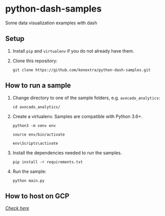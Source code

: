 # python-dash-samples

Some data visualization examples with dash

## Setup

1. Install `pip` and `virtualenv` if you do not already have them.

1. Clone this repository:

    ```
    git clone https://github.com/kenextra/python-dash-samples.git
    ```

## How to run a sample

1. Change directory to one of the sample folders, e.g. `avocado_analytics`:

    ```
    cd avocado_analytics/
    ```

2. Create a virtualenv. Samples are compatible with Python 3.6+.

    ```
    python3 -m venv env
    
    source env/bin/activate

    env\Scripts\activate
    ```

3. Install the dependencies needed to run the samples.

    ```
    pip install -r requirements.txt
    ```

4. Run the sample:

    ```
    python main.py
    ```

## How to host on GCP

*[Check here](https://cloud.google.com/appengine/docs/standard/python3/quickstart)*